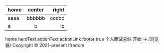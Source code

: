 | home | center | right |
| :--- | :----: | ----: |
| aaaa | bbbbbb | ccccc |
| a    |   b    |     c |

home heroText actionText actionLink footer
true
个人面试总结
开始 →
/浏览器/
Copyright © 2021-present ifredom
